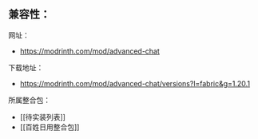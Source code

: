 兼容性：
- 

网址：
- https://modrinth.com/mod/advanced-chat

下载地址：
- https://modrinth.com/mod/advanced-chat/versions?l=fabric&g=1.20.1

所属整合包：
- [[待实装列表]]
- [[百姓日用整合包]]